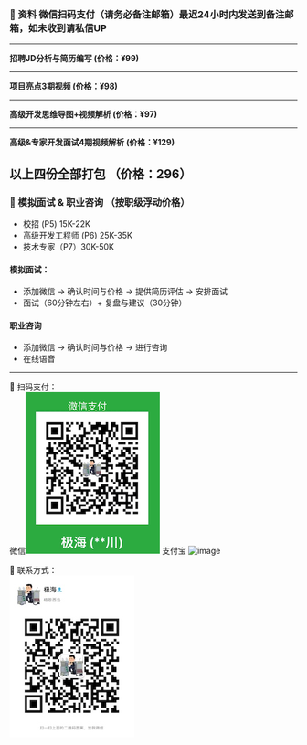 ### ️🌟 资料 微信扫码支付（**请务必备注邮箱**）最迟24小时内发送到备注邮箱，如未收到请私信UP
------
**招聘JD分析与简历编写 (价格：¥99)**  

------
**项目亮点3期视频 (价格：¥98)**  

------
**高级开发思维导图+视频解析 (价格：¥97)** 

------
**高级&专家开发面试4期视频解析 (价格：¥129)** 

以上四份全部打包 （价格：296）
------
###  🌟 模拟面试 & 职业咨询 （按职级浮动价格）
- 校招 (P5)  15K-22K <br>
- 高级开发工程师 (P6) 25K-35K <br>
- 技术专家（P7）30K-50K <br>

#### 模拟面试：
- 添加微信 -> 确认时间与价格 -> 提供简历评估 -> 安排面试
- 面试（60分钟左右）+ 复盘与建议（30分钟）

#### 职业咨询
- 添加微信 -> 确认时间与价格 -> 进行咨询
- 在线语音

------
🌟 扫码支付：<br>
微信![Pay](img/PaymentCode.jpeg)
支付宝
<img width="220" alt="image" src="https://user-images.githubusercontent.com/98442707/201079853-2fa09c77-6a1a-4f7b-bbaa-6fa40c58c1f5.png">


🌟 联系方式： <br>
![weChat](img/weChat.jpeg)
